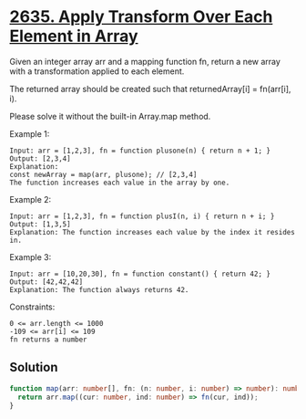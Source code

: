 # [2635. Apply Transform Over Each Element in Array](https://leetcode.com/problems/apply-transform-over-each-element-in-array/)

Given an integer array arr and a mapping function fn, return a new array with a transformation applied to each element.

The returned array should be created such that returnedArray[i] = fn(arr[i], i).

Please solve it without the built-in Array.map method.

Example 1:

```
Input: arr = [1,2,3], fn = function plusone(n) { return n + 1; }
Output: [2,3,4]
Explanation:
const newArray = map(arr, plusone); // [2,3,4]
The function increases each value in the array by one.
```

Example 2:

```
Input: arr = [1,2,3], fn = function plusI(n, i) { return n + i; }
Output: [1,3,5]
Explanation: The function increases each value by the index it resides in.
```

Example 3:

```
Input: arr = [10,20,30], fn = function constant() { return 42; }
Output: [42,42,42]
Explanation: The function always returns 42.
```

Constraints:

```
0 <= arr.length <= 1000
-109 <= arr[i] <= 109
fn returns a number
```

## Solution

```ts
function map(arr: number[], fn: (n: number, i: number) => number): number[] {
  return arr.map((cur: number, ind: number) => fn(cur, ind));
}
```
